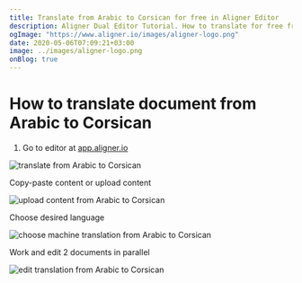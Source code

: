 ```yaml
---
title: Translate from Arabic to Corsican for free in Aligner Editor
description: Aligner Dual Editor Tutorial. How to translate for free from Arabic to Corsican. Aligner is multilingual document management platform. 
ogImage: "https://www.aligner.io/images/aligner-logo.png"
date: 2020-05-06T07:09:21+03:00
image: ../images/aligner-logo.png
onBlog: true
---
```


# How to translate document from Arabic to Corsican

1. Go to editor at [app.aligner.io](https://app.aligner.io "Aligner App web page")

![translate from Arabic to Corsican](../aligner-blank-editor.png "translate from Arabic to Corsican")

Copy-paste content or upload content

![upload content from Arabic to Corsican](../aligner-uploaded-document.png "upload content from Arabic to Corsican")

Choose desired language

![choose machine translation from Arabic to Corsican](../aligner-language-dropdown.png "choose machine translation from Arabic to Corsican")

Work and edit 2 documents in parallel

![edit translation from Arabic to Corsican](../aligner-double-sitded-editor.png "edit translation from Arabic to Corsican")

